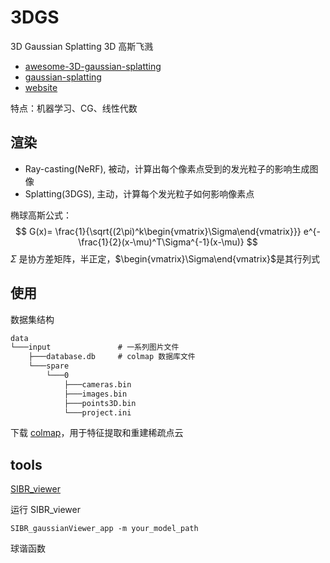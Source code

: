 # 3DGS

3D Gaussian Splatting 3D 高斯飞溅

- [awesome-3D-gaussian-splatting](https://github.com/MrNeRF/awesome-3D-gaussian-splatting)
- [gaussian-splatting](https://github.com/graphdeco-inria/gaussian-splatting)
- [website](https://repo-sam.inria.fr/fungraph/3d-gaussian-splatting/)

特点：机器学习、CG、线性代数

## 渲染

- Ray-casting(NeRF), 被动，计算出每个像素点受到的发光粒子的影响生成图像
- Splatting(3DGS), 主动，计算每个发光粒子如何影响像素点

椭球高斯公式：
$$
G(x)=
\frac{1}{\sqrt{(2\pi)^k\begin{vmatrix}\Sigma\end{vmatrix}}}
e^{-\frac{1}{2}(x-\mu)^T\Sigma^{-1}(x-\mu)}
$$
$\Sigma$ 是协方差矩阵，半正定，$\begin{vmatrix}\Sigma\end{vmatrix}$是其行列式

## 使用

数据集结构

```txt
data
└───input               # 一系列图片文件
    ├───database.db     # colmap 数据库文件
    └───spare
        └───0
            ├───cameras.bin
            ├───images.bin
            ├───points3D.bin
            └───project.ini
```

下载 [colmap](https://github.com/colmap/colmap)，用于特征提取和重建稀疏点云

## tools

[SIBR_viewer](https://repo-sam.inria.fr/fungraph/3d-gaussian-splatting/binaries/viewers.zip)

运行 SIBR_viewer

```shell
SIBR_gaussianViewer_app -m your_model_path
```

球谐函数
